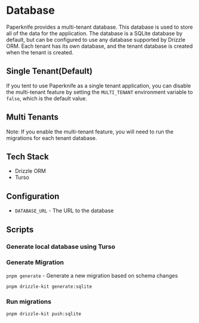 # Database

Paperknife provides a multi-tenant database. This database is used to store all of the data for the application. The database is a SQLite database by default, but can be configured to use any database supported by Drizzle ORM. Each tenant has its own database, and the tenant database is created when the tenant is created.

## Single Tenant(Default)

If you tent to use Paperknife as a single tenant application, you can disable the multi-tenant feature by setting the `MULTI_TENANT` environment variable to `false`, which is the default value.

## Multi Tenants

Note: If you enable the multi-tenant feature, you will need to run the migrations for each tenant database.

## Tech Stack

* Drizzle ORM
* Turso

## Configuration

* `DATABASE_URL` - The URL to the database

## Scripts

### Generate local database using Turso

### Generate Migration

`pnpm generate` - Generate a new migration based on schema changes

`pnpm drizzle-kit generate:sqlite`

### Run migrations

`pnpm drizzle-kit push:sqlite`
